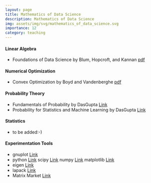 ```yaml
---
layout: page
title: Mathematics of Data Science
description: Mathematics of Data Science
img: assets/img/svg/mathematics_of_data_science.svg
importance: 12
category: teaching
---
```


#### Linear Algebra

* Foundations of Data Science by Blum, Hopcroft, and Kannan [pdf](https://home.ttic.edu/~avrim/book.pdf)

#### Numerical Optimization

* Convex Optimization by Boyd and Vandenberghe [pdf](https://web.stanford.edu/~boyd/cvxbook/bv_cvxbook.pdf)  

#### Probability Theory

* Fundamentals of Probability by DasGupta [Link](https://link.springer.com/book/10.1007/978-1-4419-5780-1)
* Probability for Statistics and Machine Learning by DasGupta [Link](https://link.springer.com/book/10.1007/978-1-4419-9634-3)

#### Statistics

* to be added:-)

#### Experimentation Tools

- gnuplot [Link](http://www.gnuplot.info/)
- python [Link](https://www.python.org/) scipy [Link](https://scipy.org/) numpy [Link](https://numpy.org/) matplotlib [Link](https://matplotlib.org/)
- eigen [Link](https://eigen.tuxfamily.org/index.php?title=Main_Page)
- lapack [Link](https://netlib.org/lapack/)
- Matrix Market [Link](https://math.nist.gov/MatrixMarket/)
